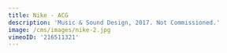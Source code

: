 ```yaml
---
title: Nike - ACG
description: 'Music & Sound Design, 2017. Not Commissioned.'
image: /cms/images/nike-2.jpg
vimeoID: '216511321'
---
```





